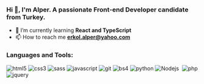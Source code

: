 ### Hi 👋, I'm Alper. A passionate Front-end Developer candidate from Turkey. 


- 🌱 I’m currently learning **React and TypeScript**
- 📫 How to reach me **erkol.alper@yahoo.com**

### Languages and Tools:

<div>
  
  <img alt="html5" src="https://img.shields.io/badge/-HTML5-E34F26?style=flat-square&logo=html5&logoColor=white" />
  <img alt="css3" src="https://img.shields.io/badge/-CSS3-1572B6?style=flat-square&logo=css3&logoColor=white" />
  <img alt="sass" src="https://img.shields.io/badge/-SASS-CC6699?style=flat-square&logo=sass&logoColor=white" />
  <img alt="javascript" src="https://img.shields.io/badge/-Javascript-323330?style=flat-square&logo=javascript&logoColor=F0DB4F" />
  <img alt="git" src="https://img.shields.io/badge/-Git-F05032?style=flat-square&logo=git&logoColor=white" />
  <img alt="bs4" src="https://img.shields.io/badge/-Bootstrap4-E34F26?style=flat-square&logo=bootstrap&logoColor=white" />
  <img alt="python" src="https://img.shields.io/badge/-Python-4B8BBE?style=flat-square&logo=python&logoColor=white" />	
  <img alt="Nodejs" src="https://img.shields.io/badge/-Node.js-43853d?style=flat-square&logo=Node.js&logoColor=white" />
  <img alt "java" src="https://img.shields.io/badge/Java-ED8B00?style=flat-square&logo=java&logoColor=white" />
  <img alt="php" src="https://img.shields.io/badge/PHP-777BB4?style=flat-square&logo=php&logoColor=white" />
  <img alt="jquery" src="https://img.shields.io/badge/jQuery-0769AD?style=flat-square&logo=jquery&logoColor=white" />

</div>

